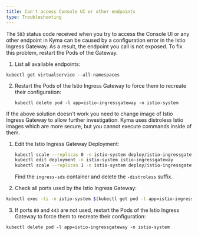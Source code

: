 ```yaml
---
title: Can't access Console UI or other endpoints
type: Troubleshooting
---
```


The `503` status code received when you try to access the Console UI or any other endpoint in Kyma can be caused by a configuration error in the Istio Ingress Gateway. As a result, the endpoint you call is not exposed.
To fix this problem, restart the Pods of the Gateway.

1. List all available endpoints:
  ```
  kubectl get virtualservice --all-namespaces
  ```

2. Restart the Pods of the Istio Ingress Gateway to force them to recreate their configuration:
     ```
     kubectl delete pod -l app=istio-ingressgateway -n istio-system
     ```

If the above solution doesn't work you need to change image of Istio Ingress Gateway to allow further investigation. Kyma uses distroless Istio images which are more secure, but you cannot execute commands inside of them. 

1. Edit the Istio Ingress Gateway Deployment:

    ```bash
    kubectl scale --replicas 0 -n istio-system deploy/istio-ingressgateway
    kubectl edit deployment -n istio-system istio-ingressgateway
    kubectl scale --replicas 1 -n istio-system deploy/istio-ingressgateway
    ```
   
   Find the `ingress-sds` container and delete the `-distroless` suffix.

2. Check all ports used by the Istio Ingress Gateway:
  ```bash
  kubectl exec -ti -n istio-system $(kubectl get pod -l app=istio-ingressgateway -n istio-system -o name) -c istio-proxy -- netstat -lptnu
  ```

3. If ports `80` and `443` are not used, restart the Pods of the Istio Ingress Gateway to force them to recreate their configuration:
  ```
  kubectl delete pod -l app=istio-ingressgateway -n istio-system
  ```
